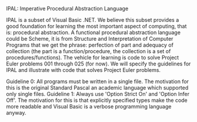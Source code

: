 IPAL: Imperative Procedural Abstraction Language

IPAL is a subset of Visual Basic .NET. We believe this subset provides a good foundation for learning the most important aspect of computing, that is: procedural abstraction. A functional procedural abstraction language could be Scheme, it is from Structure and Interpretation of Computer Programs that we get the phrase: perfection of part and adequacy of collection (the part is a function/procedure, the collection is a set of procedures/functions). The vehicle for learning is code to solve Project Euler problems 001 through 025 (for now). We will specify the guidelines for IPAL and illustrate with code that solves Project Euler problems.

Guideline 0: All programs must be written in a single file. The motivation for this is the original Standard Pascal an academic language which supported only single files.
Guideline 1: Always use 'Option Strict On' and 'Option Infer Off'. The motivation for this is that explicitly specified types make the code more readable and Visual Basic is a verbose programming language anyway.
